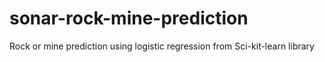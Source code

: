 # sonar-rock-mine-prediction
Rock or mine prediction using logistic regression from Sci-kit-learn library 
